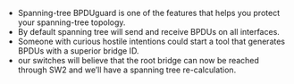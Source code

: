 - Spanning-tree BPDUguard is one of the features that helps you protect your spanning-tree topology.
- By default spanning tree will send and receive BPDUs on all interfaces.
- Someone with curious hostile intentions could start a tool that generates BPDUs with a superior bridge ID.
- our switches will believe that the root bridge can now be reached through SW2 and we’ll have a spanning tree re-calculation.